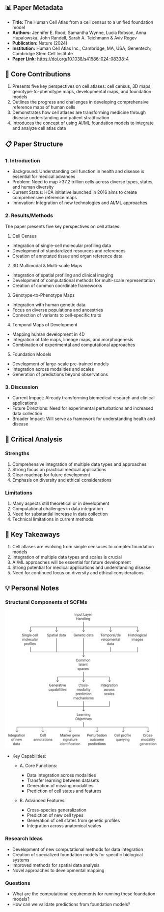 ## 📊 Paper Metadata
- **Title:** The Human Cell Atlas from a cell census to a unified foundation model
- **Authors:** Jennifer E. Rood, Samantha Wynne, Lucia Robson, Anna Hupalowska, John Randell, Sarah A. Teichmann & Aviv Regev
- **Publication:** Nature (2024)
- **Institution:** Human Cell Atlas Inc., Cambridge, MA, USA; Genentech; Cambridge Stem Cell Institute
- **Paper Link:** https://doi.org/10.1038/s41586-024-08338-4

## 🎯 Core Contributions
1. Presents five key perspectives on cell atlases: cell census, 3D maps, genotype-to-phenotype maps, developmental maps, and foundation models
2. Outlines the progress and challenges in developing comprehensive reference maps of human cells
3. Demonstrates how cell atlases are transforming medicine through disease understanding and patient stratification
4. Introduces the concept of using AI/ML foundation models to integrate and analyze cell atlas data

## 📋 Paper Structure
### 1. Introduction
- Background: Understanding cell function in health and disease is essential for medical advances
- Problem: Need to map >37.2 trillion cells across diverse types, states, and human diversity
- Current Status: HCA initiative launched in 2016 aims to create comprehensive reference maps
- Innovation: Integration of new technologies and AI/ML approaches

### 2. Results/Methods
The paper presents five key perspectives on cell atlases:

1. Cell Census
- Integration of single-cell molecular profiling data
- Development of standardized resources and references
- Creation of annotated tissue and organ reference data

2. 3D Multimodal & Multi-scale Maps
- Integration of spatial profiling and clinical imaging
- Development of computational methods for multi-scale representation
- Creation of common coordinate frameworks

3. Genotype-to-Phenotype Maps
- Integration with human genetic data
- Focus on diverse populations and ancestries
- Connection of variants to cell-specific traits

4. Temporal Maps of Development
- Mapping human development in 4D
- Integration of fate maps, lineage maps, and morphogenesis
- Combination of experimental and computational approaches

5. Foundation Models
- Development of large-scale pre-trained models
- Integration across modalities and scales
- Generation of predictions beyond observations

### 3. Discussion
- Current Impact: Already transforming biomedical research and clinical applications
- Future Directions: Need for experimental perturbations and increased data collection
- Broader Impact: Will serve as framework for understanding health and disease

## 💭 Critical Analysis
### Strengths
1. Comprehensive integration of multiple data types and approaches
2. Strong focus on practical medical applications
3. Clear roadmap for future development
4. Emphasis on diversity and ethical considerations

### Limitations
1. Many aspects still theoretical or in development
2. Computational challenges in data integration
3. Need for substantial increase in data collection
4. Technical limitations in current methods

## 📌 Key Takeaways
1. Cell atlases are evolving from simple censuses to complex foundation models
2. Integration of multiple data types and scales is crucial
3. AI/ML approaches will be essential for future development
4. Strong potential for medical applications and understanding disease
5. Need for continued focus on diversity and ethical considerations

## 💡 Personal Notes
### Structural Components of SCFMs
![alt text](../../paper-figures/Structural_Components_of_scfms.png)

- Key Capabilities:

  - A. Core Functions:

    - Data integration across modalities
    - Transfer learning between datasets
    - Generation of missing modalities
    - Prediction of cell states and features

  - B. Advanced Features:

    - Cross-species generalization
    - Prediction of new cell types
    - Generation of cell states from genetic profiles
    - Integration across anatomical scales


### Research Ideas
- Development of new computational methods for data integration
- Creation of specialized foundation models for specific biological systems
- Improved methods for spatial data analysis
- Novel approaches to developmental mapping

### Questions
- What are the computational requirements for running these foundation models?
- How can we validate predictions from foundation models?


